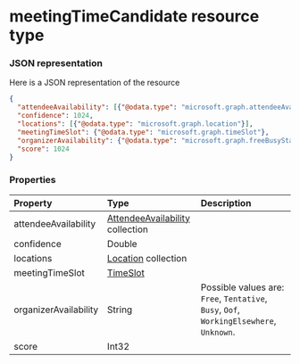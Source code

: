 # meetingTimeCandidate resource type



### JSON representation

Here is a JSON representation of the resource

<!-- {
  "blockType": "resource",
  "optionalProperties": [

  ],
  "@odata.type": "microsoft.graph.meetingtimecandidate"
}-->

```json
{
  "attendeeAvailability": [{"@odata.type": "microsoft.graph.attendeeAvailability"}],
  "confidence": 1024,
  "locations": [{"@odata.type": "microsoft.graph.location"}],
  "meetingTimeSlot": {"@odata.type": "microsoft.graph.timeSlot"},
  "organizerAvailability": {"@odata.type": "microsoft.graph.freeBusyStatus"},
  "score": 1024
}

```
### Properties
| Property	   | Type	|Description|
|:---------------|:--------|:----------|
|attendeeAvailability|[AttendeeAvailability](attendeeavailability.md) collection||
|confidence|Double||
|locations|[Location](location.md) collection||
|meetingTimeSlot|[TimeSlot](timeslot.md)||
|organizerAvailability|String| Possible values are: `Free`, `Tentative`, `Busy`, `Oof`, `WorkingElsewhere`, `Unknown`.|
|score|Int32||

<!-- uuid: 8fcb5dbc-d5aa-4681-8e31-b001d5168d79
2015-10-25 14:57:30 UTC -->
<!-- {
  "type": "#page.annotation",
  "description": "meetingTimeCandidate resource",
  "keywords": "",
  "section": "documentation",
  "tocPath": ""
}-->